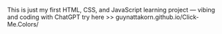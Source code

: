This is just my first HTML, CSS, and JavaScript learning project — vibing and coding with ChatGPT
try here >> guynattakorn.github.io/Click-Me.Colors/
